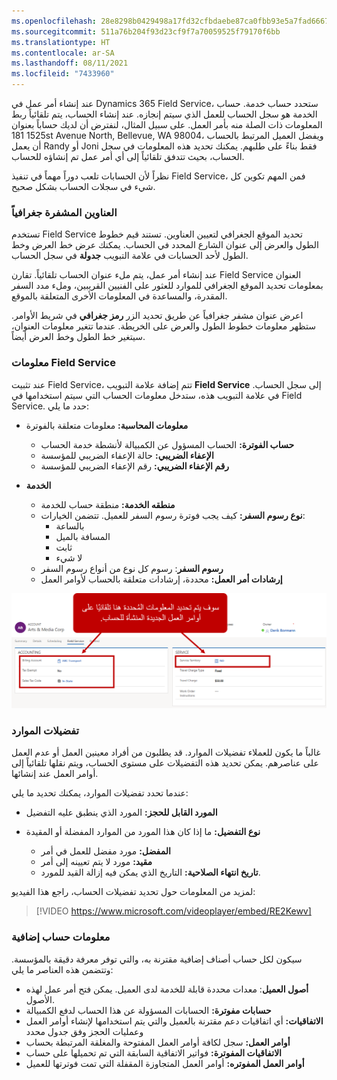 ```yaml
---
ms.openlocfilehash: 28e8298b0429498a17fd32cfbdaebe87ca0fbb93e5a7fad6667a098062649d75
ms.sourcegitcommit: 511a76b204f93d23cf9f7a70059525f79170f6bb
ms.translationtype: HT
ms.contentlocale: ar-SA
ms.lasthandoff: 08/11/2021
ms.locfileid: "7433960"
---
```

عند إنشاء أمر عمل في Dynamics 365 Field Service، ستحدد حساب خدمة. حساب الخدمة هو سجل الحساب للعمل الذي سيتم إنجازه. عند إنشاء الحساب، يتم تلقائياً ربط المعلومات ذات الصلة منه بأمر العمل. على سبيل المثال، لنفترض أن لديك حساباً بعنوان 1525 181st Avenue North, Bellevue, WA 98004، ويفضل العميل المرتبط بالحساب أن يعمل Randy أو Joni فقط بناءً على طلبهم. يمكنك تحديد هذه المعلومات في سجل الحساب، بحيث تتدفق تلقائياً إلى أي أمر عمل تم إنشاؤه للحساب.

نظراً لأن الحسابات تلعب دوراً مهماً في تنفيذ Field Service، فمن المهم تكوين كل شيء في سجلات الحساب بشكل صحيح.

### <a name="geocoded-addresses"></a>العناوين المشفرة جغرافياً

تستخدم Field Service تحديد الموقع الجغرافي لتعيين العناوين. تستند قيم خطوط الطول والعرض إلى عنوان الشارع المحدد في الحساب. يمكنك عرض خط العرض وخط الطول لأحد الحسابات في علامة التبويب **جدولة** في سجل الحساب. 

عند إنشاء أمر عمل، يتم ملء عنوان الحساب تلقائياً. تقارن Field Service العنوان بمعلومات تحديد الموقع الجغرافي للموارد للعثور على الفنيين القريبين، وملء مدد السفر المقدرة، والمساعدة في المعلومات الأخرى المتعلقة بالموقع.

اعرض عنوان مشفر جغرافياً عن طريق تحديد الزر **رمز جغرافي** في شريط الأوامر. ستظهر معلومات خطوط الطول والعرض على الخريطة. عندما تتغير معلومات العنوان، سيتغير خط الطول وخط العرض أيضاً.

### <a name="field-service-info"></a>معلومات Field Service

عند تثبيت Field Service، تتم إضافة علامة التبويب **Field Service** إلى سجل الحساب. في علامة التبويب هذه، ستدخل معلومات الحساب التي سيتم استخدامها في Field Service. حدد ما يلي:

- **معلومات المحاسبة:** معلومات متعلقة بالفوترة

  - **حساب الفوترة:** الحساب المسؤول عن الكمبيالة لأنشطة خدمة الحساب
  - **الإعفاء الضريبي:** حالة الإعفاء الضريبي للمؤسسة
  - **رقم الإعفاء الضريبي:** رقم الإعفاء الضريبي للمؤسسة

- **الخدمة**

  - **منطقه الخدمة:** منطقة حساب للخدمة
  - **نوع رسوم السفر:** كيف يجب فوترة رسوم السفر للعميل. تتضمن الخيارات:
    - بالساعة
    - المسافة بالميل
    - ثابت
    - لا شيء
  - **رسوم السفر**: رسوم كل نوع من أنواع رسوم السفر
  - **إرشادات أمر العمل:** محددة، إرشادات متعلقة بالحساب لأوامر العمل

![لقطة شاشة للمعلومات التي يتم تحديدها على المحاسبة والخدمة.](../media/FS-Unit5-1.png)

### <a name="resource-preferences"></a>تفضيلات الموارد

غالباً ما يكون للعملاء تفضيلات الموارد. قد يطلبون من أفراد معينين العمل أو عدم العمل على عناصرهم. يمكن تحديد هذه التفضيلات على مستوى الحساب، ويتم نقلها تلقائياً إلى أوامر العمل عند إنشائها.

عندما تحدد تفضيلات الموارد، يمكنك تحديد ما يلي:

- **المورد القابل للحجز:** المورد الذي ينطبق عليه التفضيل

- **نوع التفضيل:** ما إذا كان هذا المورد من الموارد المفضلة أو المقيدة
  - **المفضل:** مورد مفضل للعمل في أمر
  - **مقيد:** مورد لا يتم تعيينه إلى أمر
  - **تاريخ انتهاء الصلاحية:** التاريخ الذي يمكن فيه إزالة القيد للمورد.

لمزيد من المعلومات حول تحديد تفضيلات الحساب، راجع هذا الفيديو:

>[!VIDEO https://www.microsoft.com/videoplayer/embed/RE2Kewv]

### <a name="additional-account-info"></a>معلومات حساب إضافية

سيكون لكل حساب أصناف إضافية مقترنة به، والتي توفر معرفة دقيقة بالمؤسسة. وتتضمن هذه العناصر ما يلي:

- **أصول العميل**: معدات محددة قابلة للخدمة لدى العميل. يمكن فتح أمر عمل لهذه الأصول.
- **حسابات مفوترة:** الحسابات المسؤولة عن هذا الحساب لدفع الكمبيالة
- **الاتفاقيات:** أي اتفاقيات دعم مقترنة بالعميل والتي يتم استخدامها لإنشاء أوامر العمل وعمليات الحجز وفق جدول محدد
- **أوامر العمل:** سجل لكافة أوامر العمل المفتوحة والمغلقة المرتبطة بحساب
- **الاتفاقيات المفوترة:** فواتير الاتفاقية السابقة التي تم تحميلها على حساب
- **أوامر العمل المفوتره:** أوامر العمل المتجاوزة المقفلة التي تمت فوترتها للعميل
